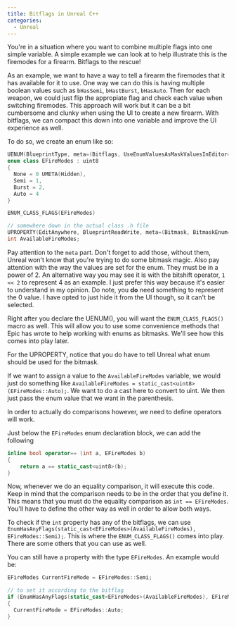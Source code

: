 ```yaml
---
title: Bitflags in Unreal C++
categories:
  - Unreal
---
```


You're in a situation where you want to combine multiple flags into one simple variable. A simple example we can look at to help illustrate this is the firemodes for a firearm. Bitflags to the rescue! 

As an example, we want to have a way to tell a firearm the firemodes that it has available for it to use. One way we can do this is having multiple boolean values such as `bHasSemi`, `bHastBurst`, `bHasAuto`. Then for each weapon, we could just flip the appropiate flag and check each value when switching firemodes. This approach will work but it can be a bit cumbersome and clunky when using the UI to create a new firearm. With bitflags, we can compact this down into one
variable and improve the UI experience as well.

To do so, we create an enum like so:

```cpp
UENUM(BlueprintType, meta=(Bitflags, UseEnumValuesAsMaskValuesInEditor="true"))
enum class EFireModes : uint8
{
  None = 0 UMETA(Hidden),
  Semi = 1,
  Burst = 2,
  Auto = 4
}

ENUM_CLASS_FLAGS(EFireModes)

// somewhere down in the actual class .h file
UPROPERTY(EditAnywhere, BlueprintReadWrite, meta=(Bitmask, BitmaskEnum=EFireModes))
int AvailableFireModes;
```

Pay attention to the `meta` part. Don't forget to add those, without them, Unreal won't know that you're trying to do some bitmask magic. Also pay attention with the way the values are set for the enum. They must be in a power of 2. An alternative way you may see it is with the bitshift operator, `1 << 2` to represent 4 as an example. I just prefer this way because it's easier to understand in my opinion. Do note, you **do** need something to represent the 0 value. I have opted to just hide it from the UI though, so it can't be selected.

Right after you declare the UENUM(), you will want the `ENUM_CLASS_FLAGS()` macro as well. This will allow you to use some convenience methods that Epic has wrote to help working with enums as bitmasks. We'll see how this comes into play later.

For the UPROPERTY, notice that you do have to tell Unreal what enum should be used for the bitmask.

If we want to assign a value to the `AvailableFireModes` variable, we would just do something like `AvailableFireModes = static_cast<uint8>(EFireModes::Auto);`. We want to do a cast here to convert to uint. We then just pass the enum value that we want in the parenthesis.

In order to actually do comparisons however, we need to define operators will work.

Just below the `EFireModes` enum declaration block, we can add the following

```cpp
inline bool operator== (int a, EFireModes b)
{
	return a == static_cast<uint8>(b);
}
```

Now, whenever we do an equality comparison, it will execute this code. Keep in mind that the comparison needs to be in the order that you define it. This means that you must do the equality comparison as `int == EFireModes`. You'll have to define the other way as well in order to allow both ways.

To check if the `int` property has any of the bitflags, we can use `EnumHasAnyFlags(static_cast<EFireModes>(AvailableFireModes), EFireModes::Semi);`. This is where the `ENUM_CLASS_FLAGS()` comes into play. There are some others that you can use as well.

You can still have a property with the type `EFireModes`. An example would be:

```cpp
EFireModes CurrentFireMode = EFireModes::Semi;

// to set it according to the bitflag
if (EnumHasAnyFlags(static_cast<EFireModes>(AvailableFireModes), EFireModes::Auto))
{
  CurrentFireMode = EFireModes::Auto;
}
```